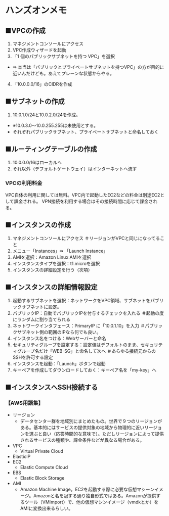 ハンズオンメモ
===

■VPCの作成
---
1. マネジメントコンソールにアクセス
2. VPC作成ウィザードを起動
3. 「1 個のパブリックサブネットを持つ VPC」を選択
 * ⇛ 本当は「パブリックとプライベートサブネットを持つVPC」の方が目的に近いんだけども。あえてプレーンな状態からやる。
4. 「10.0.0.0/16」のCIDRを作成

■サブネットの作成
---
1. 10.0.1.0/24と10.0.2.0/24を作成。
  * ※10.0.3.0～10.0.255.255は未使用とする。
  * それぞれパブリックサブネット、プライベートサブネットと命名しておく

■ルーティングテーブルの作成
---
1. 10.0.0.0/16はローカルへ
2. それ以外（デフォルトゲートウェイ）はインターネットへ流す

### VPCの利用料金
VPC自体の利用に関しては無料。VPC内で起動したEC2などの料金は別途EC2として課金される。
VPN接続を利用する場合はその接続時間に応じて課金される。

■インスタンスの作成
---
1. マネジメントコンソールにアクセス ＃リージョンがVPCと同じになってること
2. メニュー「Instances」⇛ 「Launch Instance」
3. AMIを選択：Amazon Linux AMIを選択
4. インスタンスタイプを選択：t1.microを選択
5. インスタンスの詳細設定を行う（次項）

■インスタンスの詳細情報設定
---
1. 起動するサブネットを選択：ネットワークをVPC領域、サブネットをパブリックサブネットに設定。
2. パブリックIP：自動でパブリックIPを付与するチェックを入れる ＃起動の度にランダムに割り当てられる
3. ネットワークインタフェース：PrimaryIP に「10.0.1.10」を入力 ＃パブリックサブネット側の範囲のIPなら何でも良い。
4. インスタンス名をつける：Webサーバーと命名
5. セキュリティグループを設定する：設定値はデフォルトのまま、セキュリティグループ名だけ「WEB-SG」と命名して次へ ＃あらゆる接続元からのSSHを許可する設定
6. インスタンスを起動：「Launch」ボタンで起動
7. キーペアを作成してダウンロードしておく：キーペア名を「my-key」へ

■インスタンスへSSH接続する
---

### 【AWS用語集】

* リージョン
  * データセンター群を地域別にまとめたもの。世界で９つのリージョンがある。基本的にはサービスの提供対象の地域から物理的に近いリージョンを選ぶと良い（応答時間的な意味で）。ただしリージョンによって提供されるサービスの種類や、課金条件などが異なる場合がある。
* VPC
  * Virtual Private Cloud
* ElasticIP
* EC2
  * Elastic Compute Cloud
* EBS
  * Elastic Block Storage
* AMI
  * Amazon Machine Image。EC2を起動する際に必要な仮想マシーンイメージ。Amazonと名を冠する通り独自形式ではある。Amazonが提供するツール（VMImport）で、他の仮想マシンイメージ（vmdkとか）をAMIに変換出来るらしい。
